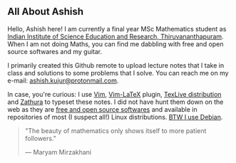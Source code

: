## All About Ashish
Hello, Ashish here! I am currently a final year MSc Mathematics student as [Indian Institute of Science Education and Research, Thiruvananthapuram](https://www.iisertvm.ac.in/). When I am not doing Maths, you can find me dabbling with free and open source softwares and my guitar. 

I primarily created this Github remote to upload lecture notes that I take in class and solutions to some problems that I solve. You can reach me on my e-mail: [ashish.kujur@protonmail.com](mailto:ashish.kujur@protonmail.com). 

In case, you're curious: I use [Vim](https://www.vim.org/), [Vim-LaTeX](http://vim-latex.sourceforge.net/) plugin, [TexLive distribution](https://tug.org/texlive/) and [Zathura](https://pwmt.org/projects/zathura/) to typeset these notes. I did not have hunt them down on the web as they are [free and open source softwares](https://en.wikipedia.org/wiki/Free_and_open-source_software) and available in repositories of most (I suspect all!) Linux distributions. [BTW I use Debian](https://knowyourmeme.com/memes/btw-i-use-arch).

> "The beauty of mathematics only shows itself to more patient followers."
>
> — Maryam Mirzakhani


<!--
**ashishKujur7/ashishKujur7** is a ✨ _special_ ✨ repository because its `README.md` (this file) appears on your GitHub profile.

Here are some ideas to get you started:

- 🔭 I’m currently working on ...
- 🌱 I’m currently learning ...
- 👯 I’m looking to collaborate on ...
- 🤔 I’m looking for help with ...
- 💬 Ask me about ...
- 📫 How to reach me: ...
- 😄 Pronouns: ...
- ⚡ Fun fact: ...
-->
